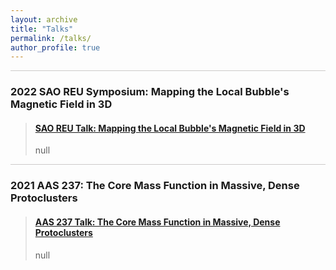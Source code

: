 ```yaml
---
layout: archive
title: "Talks"
permalink: /talks/
author_profile: true
---
```


<hr style = 'background-color:#CCCAC9  ; border-width:0; color:#CCCAC9; height:1px; width:100%;' />
  
<h3> 2022 SAO REU Symposium: Mapping the Local Bubble's Magnetic Field in 3D </h3>

<blockquote class="embedly-card"  data-card-align="left"><h4><a href="https://youtu.be/WKYNgaVzHuI">SAO REU Talk: Mapping the Local Bubble's Magnetic Field in 3D</a></h4><p>null</p></blockquote>
<script async src="//cdn.embedly.com/widgets/platform.js" charset="UTF-8"></script>

<hr style = 'background-color:#CCCAC9  ; border-width:0; color:#CCCAC9; height:1px; width:100%;' />

<h3> 2021 AAS 237: The Core Mass Function in Massive, Dense Protoclusters </h3>
  
<blockquote class="embedly-card"  data-card-align="left"><h4><a href="https://youtu.be/WSo3dPuMMuk">AAS 237 Talk: The Core Mass Function in Massive, Dense Protoclusters</a></h4><p>null</p></blockquote>
<script async src="//cdn.embedly.com/widgets/platform.js" charset="UTF-8"></script>